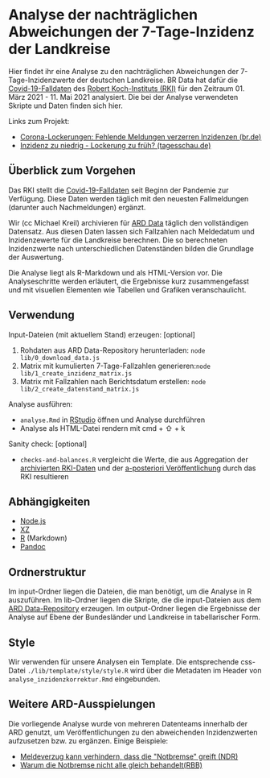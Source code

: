 # Analyse der nachträglichen Abweichungen der 7-Tage-Inzidenz der Landkreise

Hier findet ihr eine Analyse zu den nachträglichen Abweichungen der 7-Tage-Inzidenzwerte der deutschen Landkreise. BR Data hat dafür die [Covid-19-Falldaten](https://npgeo-corona-npgeo-de.hub.arcgis.com/datasets/dd4580c810204019a7b8eb3e0b329dd6_0) des [Robert Koch-Instituts (RKI)](https://www.rki.de/DE/Home/homepage_node.html;jsessionid=D58CD5F6CA0F096146D5E3E704912261.internet062) für den Zeitraum 01. März 2021 - 11. Mai 2021 analysiert. Die bei der Analyse verwendeten Skripte und Daten finden sich hier.

Links zum Projekt:

- [Corona-Lockerungen: Fehlende Meldungen verzerren Inzidenzen (br.de)](https://www.br.de/nachrichten/bayern/corona-lockerungen-inzidenzen-verzerrt-wegen-fehlender-meldungen,SX8NMAb)
- [Inzidenz zu niedrig - Lockerung zu früh? (tagesschau.de)](https://www.tagesschau.de/investigativ/br-recherche/inzidenz-daten-101.html)

## Überblick zum Vorgehen

Das RKI stellt die [Covid-19-Falldaten](https://npgeo-corona-npgeo-de.hub.arcgis.com/datasets/dd4580c810204019a7b8eb3e0b329dd6_0) seit Beginn der Pandemie zur Verfügung. Diese Daten werden täglich mit den neuesten Fallmeldungen (darunter auch Nachmeldungen) ergänzt.

Wir (cc Michael Kreil) archivieren für [ARD Data](https://github.com/ard-data/2020-rki-archive) täglich den vollständigen Datensatz. Aus diesen Daten lassen sich Fallzahlen nach Meldedatum und Inzidenzewerte für die Landkreise berechnen. Die so berechneten Inzidenzwerte nach unterschiedlichen Datenständen bilden die Grundlage der Auswertung.

Die Analyse liegt als R-Markdown und als HTML-Version vor. Die Analyseschritte werden erläutert, die Ergebnisse kurz zusammengefasst und mit visuellen Elementen wie Tabellen und Grafiken veranschaulicht.

## Verwendung

Input-Dateien (mit aktuellem Stand) erzeugen: [optional]

1. Rohdaten aus ARD Data-Repository herunterladen: `node lib/0_download_data.js`
2. Matrix mit kumulierten 7-Tage-Fallzahlen generieren:`node lib/1_create_inzidenz_matrix.js`
3. Matrix mit Fallzahlen nach Berichtsdatum erstellen: `node lib/2_create_datenstand_matrix.js`

Analyse ausführen:

- `analyse.Rmd` in [RStudio](https://rstudio.com/products/rstudio/download/) öffnen und Analyse durchführen
- Analyse als HTML-Datei rendern mit cmd + ⇧ + k

Sanity check: [optional]

- `checks-and-balances.R` vergleicht die Werte, die aus Aggregation der [archivierten RKI-Daten](https://github.com/ard-data/2020-rki-archive) und der [a-posteriori Veröffentlichung](https://www.rki.de/DE/Content/InfAZ/N/Neuartiges_Coronavirus/Daten/Fallzahlen_Kum_Tab.html) durch das RKI resultieren

## Abhängigkeiten

- [Node.js](https://nodejs.org/en/)
- [XZ](https://tukaani.org/xz/)
- [R](https://www.r-project.org/) (Markdown)
- [Pandoc](https://pandoc.org/)

## Ordnerstruktur

Im input-Ordner liegen die Dateien, die man benötigt, um die Analyse in R auszuführen. Im lib-Ordner liegen die Skripte, die die input-Dateien aus dem [ARD Data-Repository](https://github.com/ard-data/2020-rki-archive) erzeugen. Im output-Ordner liegen die Ergebnisse der Analyse auf Ebene der Bundesländer und Landkreise in tabellarischer Form.

## Style

Wir verwenden für unsere Analysen ein Template. Die entsprechende css-Datei `./lib/template/style/style.R` wird über die Metadaten im Header von `analyse_inzidenzkorrektur.Rmd` eingebunden.

## Weitere ARD-Ausspielungen

Die vorliegende Analyse wurde von mehreren Datenteams innerhalb der ARD genutzt, um Veröffentlichungen zu den abweichenden Inzidenzwerten aufzusetzen bzw. zu ergänzen.
Einige Beispiele:

- [Meldeverzug kann verhindern, dass die "Notbremse" greift (NDR)](https://www.ndr.de/nachrichten/info/Corona-Zahlen-Meldeverzug-kann-verhindern-dass-Notbremse-greift,inzidenzkorrektur100.html)
- [Warum die Notbremse nicht alle gleich behandelt(RBB)](https://www.rbb24.de/panorama/thema/corona/beitraege/2021/05/rki-inzidenz-verzerrt-meldeverzug-notbremse.html)
